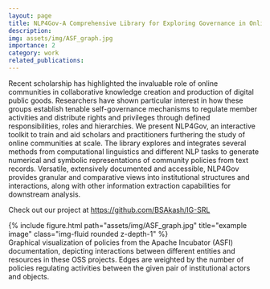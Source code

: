 ```yaml
---
layout: page
title: NLP4Gov-A Comprehensive Library for Exploring Governance in Online Communities
description: 
img: assets/img/ASF_graph.jpg
importance: 2
category: work
related_publications: 
---
```


Recent scholarship has highlighted the invaluable role of online communities in collaborative knowledge creation and production of digital public goods. Researchers have shown particular interest in how these groups establish tenable self-governance mechanisms to regulate member activities and distribute rights and privileges through defined responsibilities, roles and hierarchies. We present NLP4Gov, an interactive toolkit to train and aid scholars and practitioners furthering the study of online communities at scale. The library explores and integrates several methods from computational linguistics and different NLP tasks to generate numerical and symbolic representations of community policies from text records. Versatile, extensively documented and accessible, NLP4Gov provides granular and comparative views into institutional structures and interactions, along with other information extraction capabilities for downstream analysis. 

Check out our project at https://github.com/BSAkash/IG-SRL

<div class="row">
    <div class="col-sm mt-3 mt-md-0">
        {% include figure.html path="assets/img/ASF_graph.jpg" title="example image" class="img-fluid rounded z-depth-1" %}
    </div>
</div>
<div class="caption">
    Graphical visualization of policies from the Apache Incubator (ASFI) documentation, depicting interactions between different entities and resources in these OSS projects. Edges are weighted by the number of policies regulating activities between the given pair of institutional actors and objects. 
</div>


<!-- The code is simple.
Just wrap your images with `<div class="col-sm">` and place them inside `<div class="row">` (read more about the <a href="https://getbootstrap.com/docs/4.4/layout/grid/">Bootstrap Grid</a> system).
To make images responsive, add `img-fluid` class to each; for rounded corners and shadows use `rounded` and `z-depth-1` classes.
Here's the code for the last row of images above: -->

<!-- {% raw %}
```html
<div class="row justify-content-sm-center">
    <div class="col-sm-8 mt-3 mt-md-0">
        {% include figure.html path="assets/img/6.jpg" title="example image" class="img-fluid rounded z-depth-1" %}
    </div>
    <div class="col-sm-4 mt-3 mt-md-0">
        {% include figure.html path="assets/img/11.jpg" title="example image" class="img-fluid rounded z-depth-1" %}
    </div>
</div>
```
{% endraw %} -->
